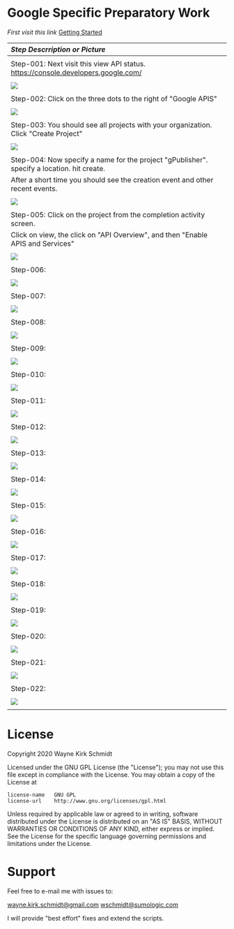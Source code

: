 
Google Specific Preparatory Work
================================

*First visit this link*
[Getting Started](https://support.google.com/googleapi/answer/6158841?hl=en)

| *Step Descrription or Picture*                                                               |
|:---------------------------------------------------------------------------------------------|
|                                                                                              |
| Step-001:  Next visit this view API status. https://console.developers.google.com/           |
|                                                                                              |
| ![](https://github.com/wks-sumo-logic/gpublish/blob/master/doc/pictures/gsetup.step.001.png) |
|                                                                                              |
| Step-002:  Click on the three dots to the right of "Google APIS"                             |
|                                                                                              |
| ![](https://github.com/wks-sumo-logic/gpublish/blob/master/doc/pictures/gsetup.step.002.png) |
|                                                                                              |
| Step-003:  You should see all projects with your organization. Click "Create Project"        |
|                                                                                              |
| ![](https://github.com/wks-sumo-logic/gpublish/blob/master/doc/pictures/gsetup.step.003.png) |
|                                                                                              |
| Step-004: Now specify a name for the project "gPublisher". specify a location. hit create.   |                                             |
|            After a short time you should see the creation event and other recent events.     |
|                                                                                              |
| ![](https://github.com/wks-sumo-logic/gpublish/blob/master/doc/pictures/gsetup.step.004.png) |
|                                                                                              |
| Step-005: Click on the project from the completion activity screen.                          |
|           Click on view, the click on "API Overview", and then "Enable APIS and Services"    |
|                                                                                              |
| ![](https://github.com/wks-sumo-logic/gpublish/blob/master/doc/pictures/gsetup.step.005.png) |
|                                                                                              |
| Step-006:                                                                                    |
|                                                                                              |
| ![](https://github.com/wks-sumo-logic/gpublish/blob/master/doc/pictures/gsetup.step.006.png) |
|                                                                                              |
| Step-007:                                                                                    |
|                                                                                              |
| ![](https://github.com/wks-sumo-logic/gpublish/blob/master/doc/pictures/gsetup.step.007.png) |
|                                                                                              |
| Step-008:                                                                                    |
|                                                                                              |
| ![](https://github.com/wks-sumo-logic/gpublish/blob/master/doc/pictures/gsetup.step.008.png) |
|                                                                                              |
| Step-009:                                                                                    |
|                                                                                              |
| ![](https://github.com/wks-sumo-logic/gpublish/blob/master/doc/pictures/gsetup.step.009.png) |
|                                                                                              |
| Step-010:                                                                                    |
|                                                                                              |
| ![](https://github.com/wks-sumo-logic/gpublish/blob/master/doc/pictures/gsetup.step.010.png) |
|                                                                                              |
| Step-011:                                                                                    |
|                                                                                              |
| ![](https://github.com/wks-sumo-logic/gpublish/blob/master/doc/pictures/gsetup.step.011.png) |
|                                                                                              |
| Step-012:                                                                                    |
|                                                                                              |
| ![](https://github.com/wks-sumo-logic/gpublish/blob/master/doc/pictures/gsetup.step.012.png) |
|                                                                                              |
| Step-013:                                                                                    |
|                                                                                              |
| ![](https://github.com/wks-sumo-logic/gpublish/blob/master/doc/pictures/gsetup.step.013.png) |
|                                                                                              |
| Step-014:                                                                                    |
|                                                                                              |
| ![](https://github.com/wks-sumo-logic/gpublish/blob/master/doc/pictures/gsetup.step.014.png) |
|                                                                                              |
| Step-015:                                                                                    |
|                                                                                              |
| ![](https://github.com/wks-sumo-logic/gpublish/blob/master/doc/pictures/gsetup.step.015.png) |
|                                                                                              |
| Step-016:                                                                                    |
|                                                                                              |
| ![](https://github.com/wks-sumo-logic/gpublish/blob/master/doc/pictures/gsetup.step.016.png) |
|                                                                                              |
| Step-017:                                                                                    |
|                                                                                              |
| ![](https://github.com/wks-sumo-logic/gpublish/blob/master/doc/pictures/gsetup.step.017.png) |
|                                                                                              |
| Step-018:                                                                                    |
|                                                                                              |
| ![](https://github.com/wks-sumo-logic/gpublish/blob/master/doc/pictures/gsetup.step.018.png) |
|                                                                                              |
| Step-019:                                                                                    |
|                                                                                              |
| ![](https://github.com/wks-sumo-logic/gpublish/blob/master/doc/pictures/gsetup.step.019.png) |
|                                                                                              |
| Step-020:                                                                                    |
|                                                                                              |
| ![](https://github.com/wks-sumo-logic/gpublish/blob/master/doc/pictures/gsetup.step.020.png) |
|                                                                                              |
| Step-021:                                                                                    |
|                                                                                              |
| ![](https://github.com/wks-sumo-logic/gpublish/blob/master/doc/pictures/gsetup.step.021.png) |
|                                                                                              |
| Step-022:                                                                                    |
|                                                                                              |
| ![](https://github.com/wks-sumo-logic/gpublish/blob/master/doc/pictures/gsetup.step.022.png) |
|                                                                                              |

License
=======

Copyright 2020 Wayne Kirk Schmidt

Licensed under the GNU GPL License (the "License");
you may not use this file except in compliance with the License.
You may obtain a copy of the License at

    license-name   GNU GPL
    license-url    http://www.gnu.org/licenses/gpl.html

Unless required by applicable law or agreed to in writing, software
distributed under the License is distributed on an "AS IS" BASIS,
WITHOUT WARRANTIES OR CONDITIONS OF ANY KIND, either express or implied.
See the License for the specific language governing permissions and
limitations under the License.

Support
=======

Feel free to e-mail me with issues to: 

wayne.kirk.schmidt@gmail.com
wschmidt@sumologic.com

I will provide "best effort" fixes and extend the scripts.
